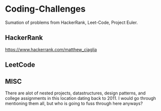 # Coding-Challenges
Sumation of problems from HackerRank, Leet-Code, Project Euler.

## HackerRank
https://www.hackerrank.com/matthew_ciaglia

## LeetCode

## MISC
There are alot of nested projects, datastructures, design patterns, and college assignments in this location dating back to 2011. I would go through mentioning them all, but who is going to fuss through here anyways?
